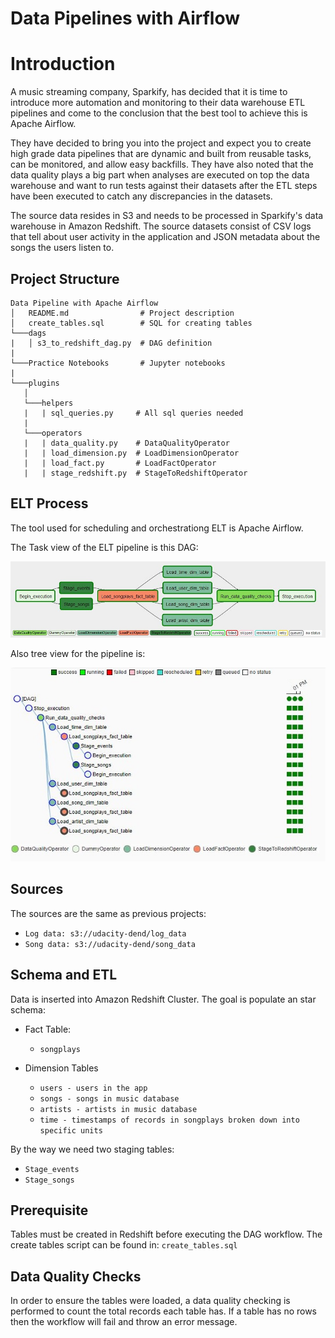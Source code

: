 # Data Pipelines with Airflow

# Introduction
A music streaming company, Sparkify, has decided that it is time to introduce more 
automation and monitoring to their data warehouse ETL pipelines and come to the 
conclusion that the best tool to achieve this is Apache Airflow.

They have decided to bring you into the project and expect you to create high grade 
data pipelines that are dynamic and built from reusable tasks, can be monitored, and 
allow easy backfills. They have also noted that the data quality plays a big part 
when analyses are executed on top the data warehouse and want to run tests against 
their datasets after the ETL steps have been executed to catch any discrepancies in 
the datasets.

The source data resides in S3 and needs to be processed in Sparkify's data warehouse 
in Amazon Redshift. The source datasets consist of CSV logs that tell about user 
activity in the application and JSON metadata about the songs the users listen to.

## Project Structure
```
Data Pipeline with Apache Airflow
│   README.md                # Project description
│   create_tables.sql        # SQL for creating tables                 
└───dags                     
|   │ s3_to_redshift_dag.py  # DAG definition
|   
└───Practice Notebooks       # Jupyter notebooks
|
└───plugins
   │  
   └───helpers
   |   | sql_queries.py     # All sql queries needed
   |
   └───operators
   |   | data_quality.py    # DataQualityOperator
   |   | load_dimension.py  # LoadDimensionOperator
   |   | load_fact.py       # LoadFactOperator
   |   | stage_redshift.py  # StageToRedshiftOperator
```

## ELT Process

The tool used for scheduling and orchestrationg ELT is Apache Airflow.

The Task view of the ELT pipeline is this DAG:

![DAG](../Images/5_task_view.JPG)

Also tree view for the pipeline is: 

![DAG](../Images/5_tree_view.JPG)

## Sources

The sources are the same as previous projects:

* `Log data: s3://udacity-dend/log_data`
* `Song data: s3://udacity-dend/song_data`

## Schema and ETL

Data is inserted into Amazon Redshift Cluster. The goal is populate an star schema:

* Fact Table:

    * `songplays` 

* Dimension Tables

    * `users - users in the app`
    * `songs - songs in music database`
    * `artists - artists in music database`
    * `time - timestamps of records in songplays broken down into specific units`

By the way we need two staging tables:

* `Stage_events`
* `Stage_songs`

## Prerequisite   

Tables must be created in Redshift before executing the DAG workflow. The create tables script can be found in:
`create_tables.sql`


## Data Quality Checks

In order to ensure the tables were loaded, 
a data quality checking is performed to count the total records each table has. 
If a table has no rows then the workflow will fail and throw an error message.